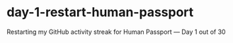 # day-1-restart-human-passport
Restarting my GitHub activity streak for Human Passport — Day 1 out of 30
